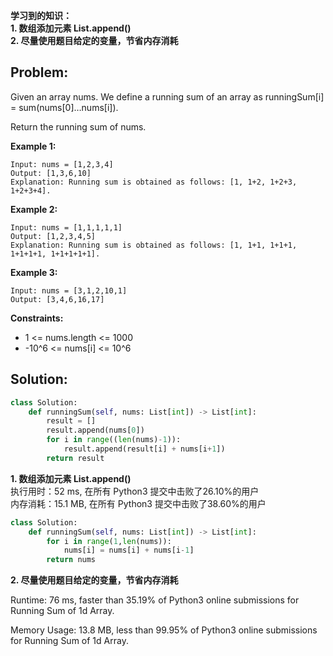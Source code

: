 **学习到的知识：**  
**1. 数组添加元素 List.append()**  
**2. 尽量使用题目给定的变量，节省内存消耗**

## Problem:

Given an array nums. We define a running sum of an array as runningSum[i] = sum(nums[0]…nums[i]).

Return the running sum of nums.

**Example 1:**
```
Input: nums = [1,2,3,4]
Output: [1,3,6,10]
Explanation: Running sum is obtained as follows: [1, 1+2, 1+2+3, 1+2+3+4].
```

**Example 2:**
```
Input: nums = [1,1,1,1,1]
Output: [1,2,3,4,5]
Explanation: Running sum is obtained as follows: [1, 1+1, 1+1+1, 1+1+1+1, 1+1+1+1+1].
```   

**Example 3:**
```
Input: nums = [3,1,2,10,1]
Output: [3,4,6,16,17]
```
 
**Constraints:**  
* 1 <= nums.length <= 1000
* -10^6 <= nums[i] <= 10^6

## Solution:

```python
class Solution:
    def runningSum(self, nums: List[int]) -> List[int]:
        result = []
        result.append(nums[0])
        for i in range((len(nums)-1)):
            result.append(result[i] + nums[i+1])
        return result
```  
**1. 数组添加元素 List.append()**  
执行用时：52 ms, 在所有 Python3 提交中击败了26.10%的用户  
内存消耗：15.1 MB, 在所有 Python3 提交中击败了38.60%的用户



```python
class Solution:
    def runningSum(self, nums: List[int]) -> List[int]:
        for i in range(1,len(nums)):
            nums[i] = nums[i] + nums[i-1]
        return nums
```
**2. 尽量使用题目给定的变量，节省内存消耗**

Runtime: 76 ms, faster than 35.19% of Python3 online submissions for Running Sum of 1d Array.

Memory Usage: 13.8 MB, less than 99.95% of Python3 online submissions for Running Sum of 1d Array.

